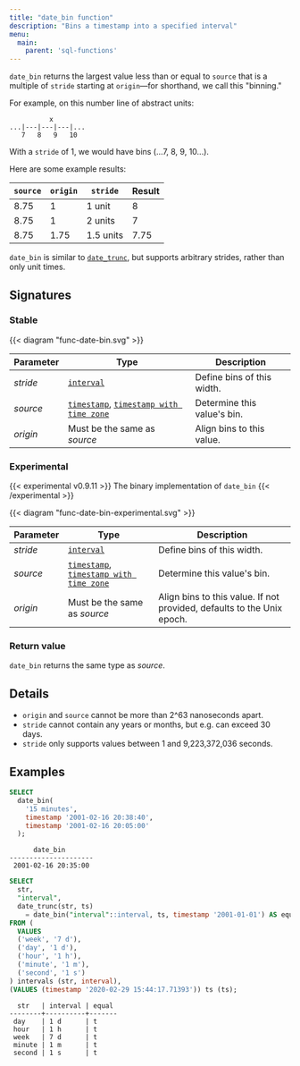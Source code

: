 ```yaml
---
title: "date_bin function"
description: "Bins a timestamp into a specified interval"
menu:
  main:
    parent: 'sql-functions'
---
```


`date_bin` returns the largest value less than or equal to `source` that is a
multiple of `stride` starting at `origin`––for shorthand, we call this
"binning."

For example, on this number line of abstract units:

```nofmt
          x
...|---|---|---|...
   7   8   9   10
```

With a `stride` of 1, we would have bins (...7, 8, 9, 10...).

Here are some example results:

`source` | `origin` | `stride`  | Result
---------|----------|-----------|-------
8.75     | 1        | 1 unit    | 8
8.75     | 1        | 2 units   | 7
8.75     | 1.75     | 1.5 units | 7.75

`date_bin` is similar to [`date_trunc`], but supports arbitrary
strides, rather than only unit times.

## Signatures

### Stable

{{< diagram "func-date-bin.svg" >}}

Parameter | Type | Description
----------|------|------------
_stride_ | [`interval`] | Define bins of this width.
_source_ | [`timestamp`], [`timestamp with time zone`] | Determine this value's bin.
_origin_ | Must be the same as _source_ | Align bins to this value.

### Experimental

{{< experimental v0.9.11 >}}
The binary implementation of `date_bin`
{{< /experimental >}}

{{< diagram "func-date-bin-experimental.svg" >}}

Parameter | Type | Description
----------|------|------------
_stride_ | [`interval`] | Define bins of this width.
_source_ | [`timestamp`], [`timestamp with time zone`] | Determine this value's bin.
_origin_ | Must be the same as _source_ | Align bins to this value. If not provided, defaults to the Unix epoch.

### Return value

`date_bin` returns the same type as _source_.

## Details

- `origin` and `source` cannot be more than 2^63 nanoseconds apart.
- `stride` cannot contain any years or months, but e.g. can exceed 30 days.
- `stride` only supports values between 1 and 9,223,372,036 seconds.

## Examples

```sql
SELECT
  date_bin(
    '15 minutes',
    timestamp '2001-02-16 20:38:40',
    timestamp '2001-02-16 20:05:00'
  );
```
```nofmt
      date_bin
---------------------
 2001-02-16 20:35:00
```

```sql
SELECT
  str,
  "interval",
  date_trunc(str, ts)
    = date_bin("interval"::interval, ts, timestamp '2001-01-01') AS equal
FROM (
  VALUES
  ('week', '7 d'),
  ('day', '1 d'),
  ('hour', '1 h'),
  ('minute', '1 m'),
  ('second', '1 s')
) intervals (str, interval),
(VALUES (timestamp '2020-02-29 15:44:17.71393')) ts (ts);
```
```nofmt
  str   | interval | equal
--------+----------+-------
 day    | 1 d      | t
 hour   | 1 h      | t
 week   | 7 d      | t
 minute | 1 m      | t
 second | 1 s      | t
```

[`date_trunc`]: ../date-trunc
[`interval`]: ../../types/interval
[`timestamp`]: ../../types/timestamp
[`timestamp with time zone`]: ../../types/timestamptz
